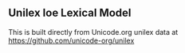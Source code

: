 Unilex loe Lexical Model
----------------------

This is built directly from Unicode.org unilex data at
https://github.com/unicode-org/unilex
